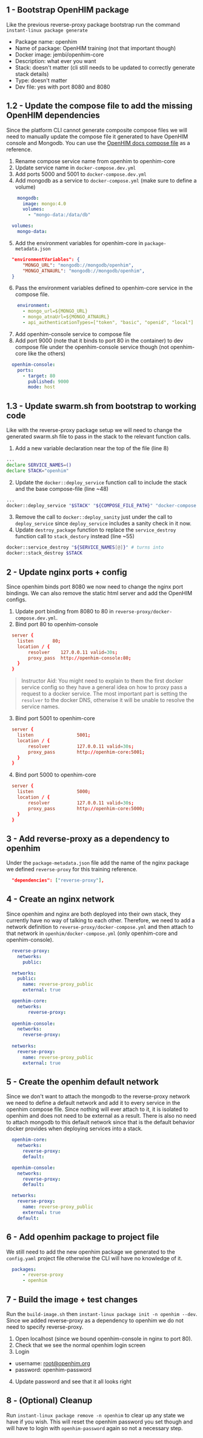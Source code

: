 ## 1 - Bootstrap OpenHIM package
Like the previous reverse-proxy package bootstrap run the command `instant-linux package generate`
- Package name: openhim
- Name of package: OpenHIM training (not that important though)
- Docker image: jembi/openhim-core
- Description: what ever you want
- Stack: doesn't matter (cli still needs to be updated to correctly generate stack details)
- Type: doesn't matter
- Dev file: yes with port 8080 and 8080

## 1.2 - Update the compose file to add the missing OpenHIM dependencies
Since the platform CLI cannot generate composite compose files we will need to manually update the compose file it generated to have OpenHIM console and Mongodb. You can use the [OpenHIM docs compose file](http://openhim.org/docs/getting-started/prerequisites/) as a reference. 

1. Rename compose service name from openhim to openhim-core
2. Update service name in `docker-compose.dev.yml`
3. Add ports 5000 and 5001 to `docker-compose.dev.yml`
4. Add mongodb as a service to `docker-compose.yml` (make sure to define a volume)
```yaml
    mongodb: 
      image: mongo:4.0
      volumes:
        - "mongo-data:/data/db"

  volumes:
    mongo-data:
```
5. Add the environment variables for openhim-core in `package-metadata.json`
```json
  "environmentVariables": {
      "MONGO_URL": "mongodb://mongodb/openhim",
      "MONGO_ATNAURL": "mongodb://mongodb/openhim",
  }
```
6. Pass the environment variables defined to openhim-core service in the compose file.
```yaml
    environment:
      - mongo_url=${MONGO_URL}
      - mongo_atnaUrl=${MONGO_ATNAURL}
      - api_authenticationTypes=["token", "basic", "openid", "local"]
```
7. Add openhim-console service to compose file
8. Add port 9000 (note that it binds to port 80 in the container) to dev compose file under the openhim-console service though (not openhim-core like the others)
```yaml
  openhim-console:
    ports:
      - target: 80
        published: 9000
        mode: host
```

## 1.3 - Update swarm.sh from bootstrap to working code
Like with the reverse-proxy package setup we will need to change the generated swarm.sh file to pass in the stack to the relevant function calls.
1. Add a new variable declaration near the top of the file (line 8)
```sh
...
declare SERVICE_NAMES=()
declare STACK="openhim" 
```
2. Update the `docker::deploy_service` function call to include the stack and the base compose-file (line ~48)
```sh
...
docker::deploy_service "$STACK" "${COMPOSE_FILE_PATH}" "docker-compose.yml" "$package_dev_compose_filename"
```
3. Remove the call to `docker::deploy_sanity` just under the call to `deploy_service` since `deploy_service` includes a sanity check in it now.
4. Update `destroy_package` function to replace the `service_destroy` function call to `stack_destory` instead (line ~55)
```sh
docker::service_destroy "${SERVICE_NAMES[@]}" # turns into
docker::stack_destroy $STACK
```

## 2 - Update nginx ports + config
Since openhim binds port 8080 we now need to change the nginx port bindings. We can also remove the static html server and add the OpenHIM configs.
1. Update port binding from 8080 to 80 in `reverse-proxy/docker-compose.dev.yml`.
2. Bind port 80 to openhim-console
```conf
  server {
    listen       80;
    location / {
        resolver    127.0.0.11 valid=30s;
        proxy_pass  http://openhim-console:80;
    }
  }
```
> Instructor Aid: You might need to explain to them the first docker service config so they have a general idea on how to proxy pass a request to a docker service. The most important part is setting the `resolver` to the docker DNS, otherwise it will be unable to resolve the service names.
3. Bind port 5001 to openhim-core
```conf
  server {
    listen                5001;
    location / {
        resolver          127.0.0.11 valid=30s;
        proxy_pass        http://openhim-core:5001;
    }
  }
```
4. Bind port 5000 to openhim-core
```conf
  server {
    listen                5000;
    location / {
        resolver          127.0.0.11 valid=30s;
        proxy_pass        http://openhim-core:5000;
    }
  }
```

## 3 - Add reverse-proxy as a dependency to openhim
Under the `package-metadata.json` file add the name of the nginx package we defined `reverse-proxy` for this training reference.
```json
  "dependencies": ["reverse-proxy"],
```

## 4 - Create an nginx network
Since openhim and nginx are both deployed into their own stack, they currently have no way of talking to each other. Therefore, we need to add a network definition to `reverse-proxy/docker-compose.yml` and then attach to that network in `openhim/docker-compose.yml` (only openhim-core and openhim-console).
```yaml (reverse-proxy/docker-compose.yml)
  reverse-proxy:
    networks:
      public:

  networks:
    public:
      name: reverse-proxy_public
      external: true
```
```yaml (openhim/docker-compose.yml)
  openhim-core:
    networks:
        reverse-proxy:
  
  openhim-console:
    networks:
      reverse-proxy:
  
  networks:
    reverse-proxy:
      name: reverse-proxy_public
      external: true
```

## 5 - Create the openhim default network
Since we don't want to attach the mongodb to the reverse-proxy network we need to define a default network and add it to every service in the openhim compose file. Since nothing will ever attach to it, it is isolated to openhim and does not need to be external as a result. There is also no need to attach mongodb to this default network since that is the default behavior docker provides when deploying services into a stack.
```yaml
  openhim-core:
    networks:
      reverse-proxy:
      default:

  openhim-console:
    networks:
      reverse-proxy:
      default:

  networks:
    reverse-proxy:
      name: reverse-proxy_public
      external: true
    default:
```


## 6 - Add openhim package to project file
We still need to add the new openhim package we generated to the `config.yaml` project file otherwise the CLI will have no knowledge of it.
```yaml
  packages:
      - reverse-proxy
      - openhim
```

## 7 - Build the image + test changes
Run the `build-image.sh` then `instant-linux package init -n openhim --dev`. Since we added reverse-proxy as a dependency to openhim we do not need to specify reverse-proxy.
1. Open localhost (since we bound openhim-console in nginx to port 80).
2. Check that we see the normal openhim login screen
3. Login
  - username: root@openhim.org
  - password: openhim-password
4. Update password and see that it all looks right

## 8 - (Optional) Cleanup
Run `instant-linux package remove -n openhim` to clear up any state we have if you wish. This will reset the openhim password you set though and will have to login with `openhim-password` again so not a necessary step.
